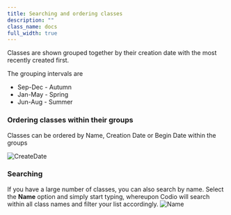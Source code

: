 ```yaml
---
title: Searching and ordering classes
description: ""
class_name: docs
full_width: true
---
```


Classes are shown grouped together by their creation date with the most recently created first.

The grouping intervals are

- Sep-Dec - Autumn
- Jan-May - Spring
- Jun-Aug - Summer


### Ordering classes within their groups

Classes can be ordered by Name, Creation Date or Begin Date within the groups

<img alt="CreateDate" src="/img/docs/manage_classes/orderclass.png" class="simple"/>


### Searching

If you have a large number of classes, you can also search by name. Select the **Name** option and simply start typing, whereupon Codio will search within all class names and filter your list accordingly.
<img alt="Name" src="/img/docs/manage_classes/nameclass.png" class="simple"/>